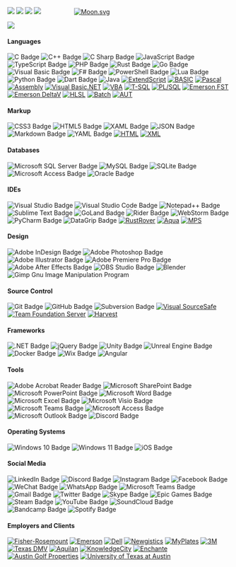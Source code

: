 
![](http://github-profile-summary-cards.vercel.app/api/cards/profile-details?username=primeeagle&theme=blueberry)
![](http://github-profile-summary-cards.vercel.app/api/cards/productive-time?username=primeeagle&theme=blueberry&utcOffset=-6) ![](http://github-profile-summary-cards.vercel.app/api/cards/repos-per-language?username=primeeagle&theme=blueberry&exclude=vbnet,vb6)
![](http://github-profile-summary-cards.vercel.app/api/cards/most-commit-language?username=primeeagle&theme=blueberry&exclude=vbnet,vb6) &nbsp; &nbsp; &nbsp; &nbsp; &nbsp; &nbsp; &nbsp; &nbsp; &nbsp; [![Moon.svg](https://moon-svg.minung.dev/moon.svg?theme=basic)](https://moon-svg.minung.dev)

![](./profile-3d-contrib/profile-night-rainbow-animate.svg)

#### Languages
![C Badge](https://img.shields.io/badge/C-A8B9CC?logo=c&logoColor=fff&style=flat)
![C++ Badge](https://img.shields.io/badge/C%2B%2B-00599C?logo=cplusplus&logoColor=fff&style=flat)
![C Sharp Badge](https://img.shields.io/badge/C%20Sharp-512BD4?logo=csharp&logoColor=fff&style=flat)
![JavaScript Badge](https://img.shields.io/badge/JavaScript-F7DF1E?logo=javascript&logoColor=000&style=flat)
![TypeScript Badge](https://img.shields.io/badge/TypeScript-3178C6?logo=typescript&logoColor=fff&style=flat)
![PHP Badge](https://img.shields.io/badge/PHP-777BB4?logo=php&logoColor=fff&style=flat)
![Rust Badge](https://img.shields.io/badge/Rust-000?logo=rust&logoColor=fff&style=flat)
![Go Badge](https://img.shields.io/badge/Go-00ADD8?logo=go&logoColor=fff&style=flat)
![Visual Basic Badge](https://img.shields.io/badge/Visual%20Basic-512BD4?logo=visualbasic&logoColor=fff&style=flat)
![F# Badge](https://img.shields.io/badge/F%23-378BBA?logo=fsharp&logoColor=fff&style=flat)
![PowerShell Badge](https://img.shields.io/badge/PowerShell-5391FE?logo=powershell&logoColor=fff&style=flat)
![Lua Badge](https://img.shields.io/badge/Lua-2C2D72?logo=lua&logoColor=fff&style=flat)
![Python Badge](https://img.shields.io/badge/Python-3776AB?logo=python&logoColor=fff&style=flat)
![Dart Badge](https://img.shields.io/badge/Dart-0175C2?logo=dart&logoColor=fff&style=flat)
![Java](https://img.shields.io/badge/java-%23ED8B00.svg?style=for-the-badge&logo=openjdk&logoColor=white)
[![ExtendScript](https://img.shields.io/badge/ExtendScript-red)](https://)
[![BASIC](https://img.shields.io/badge/BASIC-blue)](https://)
[![Pascal](https://img.shields.io/badge/Pascal-yellow)](https://)
[![Assembly](https://img.shields.io/badge/Assembly-navy)](https://)
[![Visual Basic.NET](https://img.shields.io/badge/Visual_Basic.NET-cyan)](https://)
[![VBA](https://img.shields.io/badge/VBA-yellow)](https://)
[![T-SQL](https://img.shields.io/badge/T--SQL-orange)](https://)
[![PL/SQL](https://img.shields.io/badge/PL%2FSQL-red)](https://)
[![Emerson FST](https://img.shields.io/badge/Emerson_FST-navy)](https://)
[![Emerson DeltaV](https://img.shields.io/badge/Emerson_DeltaV-yellow)](https://)
[![HLSL](https://img.shields.io/badge/HLSL-orange)](https://)
[![Batch](https://img.shields.io/badge/Batch-yellow)](https://)
[![AUT](https://img.shields.io/badge/AUT-blue)](https://)

#### Markup
![CSS3 Badge](https://img.shields.io/badge/CSS3-1572B6?logo=css3&logoColor=fff&style=flat)
![HTML5 Badge](https://img.shields.io/badge/HTML5-E34F26?logo=html5&logoColor=fff&style=flat)
![XAML Badge](https://img.shields.io/badge/XAML-0C54C2?logo=xaml&logoColor=fff&style=flat)
![JSON Badge](https://img.shields.io/badge/JSON-000?logo=json&logoColor=fff&style=flat)
![Markdown Badge](https://img.shields.io/badge/Markdown-000?logo=markdown&logoColor=fff&style=flat)
![YAML Badge](https://img.shields.io/badge/YAML-CB171E?logo=yaml&logoColor=fff&style=flat)
[![HTML](https://img.shields.io/badge/HTML-green)](https://)
[![XML](https://img.shields.io/badge/XML-darkred)](https://)

#### Databases
![Microsoft SQL Server Badge](https://img.shields.io/badge/Microsoft%20SQL%20Server-CC2927?logo=microsoftsqlserver&logoColor=fff&style=flat)
![MySQL Badge](https://img.shields.io/badge/MySQL-4479A1?logo=mysql&logoColor=fff&style=flat)
![SQLite Badge](https://img.shields.io/badge/SQLite-003B57?logo=sqlite&logoColor=fff&style=flat)
![Microsoft Access Badge](https://img.shields.io/badge/Microsoft%20Access-A4373A?logo=microsoftaccess&logoColor=fff&style=flat)
![Oracle Badge](https://img.shields.io/badge/Oracle-F80000?logo=oracle&logoColor=fff&style=flat)

#### IDEs
![Visual Studio Badge](https://img.shields.io/badge/Visual%20Studio-5C2D91?logo=visualstudio&logoColor=fff&style=flat)
![Visual Studio Code Badge](https://img.shields.io/badge/Visual%20Studio%20Code-007ACC?logo=visualstudiocode&logoColor=fff&style=flat)
![Notepad++ Badge](https://img.shields.io/badge/Notepad%2B%2B-90E59A?logo=notepadplusplus&logoColor=000&style=flat)
![Sublime Text Badge](https://img.shields.io/badge/Sublime%20Text-FF9800?logo=sublimetext&logoColor=fff&style=flat)
![GoLand Badge](https://img.shields.io/badge/GoLand-000?logo=goland&logoColor=fff&style=flat)
![Rider Badge](https://img.shields.io/badge/Rider-000?logo=rider&logoColor=fff&style=flat)
![WebStorm Badge](https://img.shields.io/badge/WebStorm-000?logo=webstorm&logoColor=fff&style=flat)
![PyCharm Badge](https://img.shields.io/badge/PyCharm-000?logo=pycharm&logoColor=fff&style=flat)
![DataGrip Badge](https://img.shields.io/badge/DataGrip-000?logo=datagrip&logoColor=fff&style=flat)
[![RustRover](https://img.shields.io/badge/RustRover-brown)](https://)
[![Aqua](https://img.shields.io/badge/Aqua-lightblue)](https://)
[![MPS](https://img.shields.io/badge/MPS-lightgreen)](https://)

#### Design
![Adobe InDesign Badge](https://img.shields.io/badge/Adobe%20InDesign-F36?logo=adobeindesign&logoColor=fff&style=flat)
![Adobe Photoshop Badge](https://img.shields.io/badge/Adobe%20Photoshop-31A8FF?logo=adobephotoshop&logoColor=fff&style=flat)
![Adobe Illustrator Badge](https://img.shields.io/badge/Adobe%20Illustrator-FF9A00?logo=adobeillustrator&logoColor=fff&style=flat)
![Adobe Premiere Pro Badge](https://img.shields.io/badge/Adobe%20Premiere%20Pro-99F?logo=adobepremierepro&logoColor=fff&style=flat)
![Adobe After Effects Badge](https://img.shields.io/badge/Adobe%20After%20Effects-99F?logo=adobeaftereffects&logoColor=fff&style=flat)
![OBS Studio Badge](https://img.shields.io/badge/OBS%20Studio-302E31?logo=obsstudio&logoColor=fff&style=flat)
![Blender](https://img.shields.io/badge/blender-%23F5792A.svg?style=for-the-badge&logo=blender&logoColor=white)
![Gimp Gnu Image Manipulation Program](https://img.shields.io/badge/Gimp-657D8B?style=for-the-badge&logo=gimp&logoColor=FFFFFF)

#### Source Control
![Git Badge](https://img.shields.io/badge/Git-F05032?logo=git&logoColor=fff&style=flat)
![GitHub Badge](https://img.shields.io/badge/GitHub-181717?logo=github&logoColor=fff&style=flat)
![Subversion Badge](https://img.shields.io/badge/Subversion-809CC9?logo=subversion&logoColor=fff&style=flat)
[![Visual SourceSafe](https://img.shields.io/badge/Visual_SourceSafe-lightblue)](https://)
[![Team Foundation Server](https://img.shields.io/badge/Team_Foundation_Server-darkblue)](https://)
[![Harvest](https://img.shields.io/badge/Harvest-orange)](https://)

#### Frameworks
![.NET Badge](https://img.shields.io/badge/.NET-512BD4?logo=dotnet&logoColor=fff&style=flat)
![jQuery Badge](https://img.shields.io/badge/jQuery-0769AD?logo=jquery&logoColor=fff&style=flat)
![Unity Badge](https://img.shields.io/badge/Unity-000?logo=unity&logoColor=fff&style=flat)
![Unreal Engine Badge](https://img.shields.io/badge/Unreal%20Engine-0E1128?logo=unrealengine&logoColor=fff&style=flat)
![Docker Badge](https://img.shields.io/badge/Docker-2496ED?logo=docker&logoColor=fff&style=flat)
![Wix Badge](https://img.shields.io/badge/Wix-0C6EFC?logo=wix&logoColor=fff&style=flat)
![Angular](https://img.shields.io/badge/angular-%23DD0031.svg?style=for-the-badge&logo=angular&logoColor=white)

#### Tools
![Adobe Acrobat Reader Badge](https://img.shields.io/badge/Adobe%20Acrobat%20Reader-EC1C24?logo=adobeacrobatreader&logoColor=fff&style=flat)
![Microsoft SharePoint Badge](https://img.shields.io/badge/Microsoft%20SharePoint-0078D4?logo=microsoftsharepoint&logoColor=fff&style=flat)
![Microsoft PowerPoint Badge](https://img.shields.io/badge/Microsoft%20PowerPoint-B7472A?logo=microsoftpowerpoint&logoColor=fff&style=flat)
![Microsoft Word Badge](https://img.shields.io/badge/Microsoft%20Word-2B579A?logo=microsoftword&logoColor=fff&style=flat)
![Microsoft Excel Badge](https://img.shields.io/badge/Microsoft%20Excel-217346?logo=microsoftexcel&logoColor=fff&style=flat)
![Microsoft Visio Badge](https://img.shields.io/badge/Microsoft%20Visio-3955A3?logo=microsoftvisio&logoColor=fff&style=flat)
![Microsoft Teams Badge](https://img.shields.io/badge/Microsoft%20Teams-6264A7?logo=microsoftteams&logoColor=fff&style=flat)
![Microsoft Access Badge](https://img.shields.io/badge/Microsoft%20Access-A4373A?logo=microsoftaccess&logoColor=fff&style=flat)
![Microsoft Outlook Badge](https://img.shields.io/badge/Microsoft%20Outlook-0078D4?logo=microsoftoutlook&logoColor=fff&style=flat)
![Discord Badge](https://img.shields.io/badge/Discord-5865F2?logo=discord&logoColor=fff&style=flat)

#### Operating Systems
![Windows 10 Badge](https://img.shields.io/badge/Windows%2010-0078D6?logo=windows10&logoColor=fff&style=flat)
![Windows 11 Badge](https://img.shields.io/badge/Windows%2011-0078D4?logo=windows11&logoColor=fff&style=flat)
![iOS Badge](https://img.shields.io/badge/iOS-000?logo=ios&logoColor=fff&style=flat)

#### Social Media
![LinkedIn Badge](https://img.shields.io/badge/LinkedIn-0A66C2?logo=linkedin&logoColor=fff&style=flat)
![Discord Badge](https://img.shields.io/badge/Discord-5865F2?logo=discord&logoColor=fff&style=flat)
![Instagram Badge](https://img.shields.io/badge/Instagram-E4405F?logo=instagram&logoColor=fff&style=flat)
![Facebook Badge](https://img.shields.io/badge/Facebook-0866FF?logo=facebook&logoColor=fff&style=flat)
![WeChat Badge](https://img.shields.io/badge/WeChat-07C160?logo=wechat&logoColor=fff&style=flat)
![WhatsApp Badge](https://img.shields.io/badge/WhatsApp-25D366?logo=whatsapp&logoColor=fff&style=flat)
![Microsoft Teams Badge](https://img.shields.io/badge/Microsoft%20Teams-6264A7?logo=microsoftteams&logoColor=fff&style=flat)
![Gmail Badge](https://img.shields.io/badge/Gmail-EA4335?logo=gmail&logoColor=fff&style=flat)
![Twitter Badge](https://img.shields.io/badge/Twitter-1D9BF0?logo=twitter&logoColor=fff&style=flat)
![Skype Badge](https://img.shields.io/badge/Skype-00AFF0?logo=skype&logoColor=fff&style=flat)
![Epic Games Badge](https://img.shields.io/badge/Epic%20Games-313131?logo=epicgames&logoColor=fff&style=flat)
![Steam Badge](https://img.shields.io/badge/Steam-000?logo=steam&logoColor=fff&style=flat)
![YouTube Badge](https://img.shields.io/badge/YouTube-F00?logo=youtube&logoColor=fff&style=flat)
![SoundCloud Badge](https://img.shields.io/badge/SoundCloud-F30?logo=soundcloud&logoColor=fff&style=flat)
![Bandcamp Badge](https://img.shields.io/badge/Bandcamp-408294?logo=bandcamp&logoColor=fff&style=flat)
![Spotify Badge](https://img.shields.io/badge/Spotify-1DB954?logo=spotify&logoColor=fff&style=flat)

#### Employers and Clients
[![Fisher-Rosemount](https://img.shields.io/badge/Fisher--Rosemount-red)](https://)
[![Emerson](https://img.shields.io/badge/Emerson-blue)](https://)
[![Dell](https://img.shields.io/badge/Dell-blue)](https://)
[![Newgistics](https://img.shields.io/badge/Newgistics-green)](https://)
[![MyPlates](https://img.shields.io/badge/MyPlates-red)](https://)
[![3M](https://img.shields.io/badge/3M-darkred)](https://)
[![Texas DMV](https://img.shields.io/badge/Texas_DMV-green)](https://)
[![Aquilan](https://img.shields.io/badge/Aquilan-blue)](https://)
[![KnowledgeCity](https://img.shields.io/badge/KnowledgeCity-orange)](https://)
[![Enchante](https://img.shields.io/badge/Enchante-darkgreen)](https://)
[![Austin Golf Properties](https://img.shields.io/badge/Austin_Golf_Properties-green)](https://)
[![University of Texas at Austin](https://img.shields.io/badge/University_of_Texas_at_Austin-orange)](https://)
